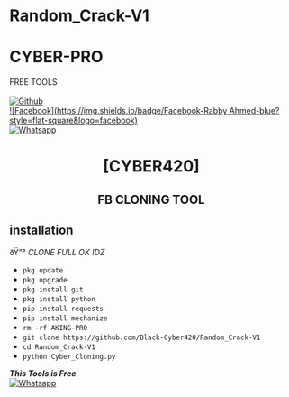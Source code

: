 # Random_Crack-V1

# CYBER-PRO
FREE TOOLS
<b></b> </br> <br>[![Github](https://img.shields.io/badge/Github-Cyber420-dimgray?style=flat-square&logo=github)](https://github.com/Black-Cyber420)<br> [![Facebook](https://img.shields.io/badge/Facebook-Rabby Ahmed-blue?style=flat-square&logo=facebook)](https://www.facebook.com/profile.php?id=100080174119723)<br> [![Whatsapp](https://img.shields.io/badge/Whatsapp-AKING-deepgreen?style=flat-square&logo=whatsapp)](https://wa.me/+01907048765)



<h1 align="center"> [CYBER420]</h1>

<h2 align="center">  FB CLONING TOOL </h2>


## <b>installation</b>

ðŸ”° _CLONE FULL OK IDZ_


- `pkg update`
- `pkg upgrade`
- `pkg install git`
- `pkg install python`
- `pip install requests`
- `pip install mechanize`
- `rm -rf AKING-PRO`
- `git clone https://github.com/Black-Cyber420/Random_Crack-V1`
- `cd Random_Crack-V1`
- `python Cyber_Cloning.py`



 ___This Tools is Free___</br>
 [![Whatsapp](https://img.shields.io/badge/Whatsapp-AKING-deepgreen?style=flat-square&logo=whatsapp)](https://wa.me/+01907048765)
